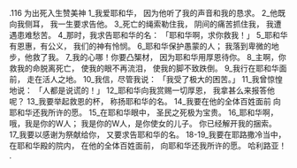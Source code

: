 .116 
为出死入生赞美神 
1_我爱耶和华， 
因为他听了我的声音和我的恳求。 
2_他既向我侧耳， 
我一生要求告他。 
3_死亡的绳索勒住我， 
阴间的痛苦抓住我， 
我遭遇患难愁苦。 
4_那时，我求告耶和华的名： 
「耶和华啊，求你救我！」 
5_耶和华有恩惠，有公义， 
我们的神有怜悯。 
6_耶和华保护愚蒙的人； 
我落到卑微的地步，他救了我。 
7_我的心哪！你要凸榘材， 
因为耶和华用厚恩待你。 
8_主啊，你救我的命脱离死亡， 
使我的眼不再流泪， 
使我的脚不致跌倒。 
9_我行在耶和华面前， 
走在活人之地。 
10_我信，尽管我说： 
「我受了极大的困苦。」 
11_我曾惊惶地说： 
「人都是说谎的！」 
12_耶和华向我赏赐一切厚恩， 
我拿甚么来报答他呢？ 
13_我要举起救恩的杯， 
称扬耶和华的名。 
14_我要在他的全体百姓面前 
向耶和华还我所许的愿。 
15_在耶和华眼中， 
圣民之死极为宝贵。 
16_耶和华啊，哦，我是你的W人； 
我是你的W人，是你使女的儿子。 
你已经解开我的捆索。 
17_我要以感谢为祭献给你， 
又要求告耶和华的名。 
18-19_我要在耶路撒冷当中， 
在耶和华殿的院内， 
在他的全体百姓面前， 
向耶和华还我所许的愿。 
哈利路亚！ 
.